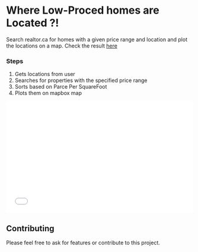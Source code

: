 # Where Low-Proced homes are Located ?!
  
Search realtor.ca for homes with a given price range and location and plot the locations on a map.
Check the result [here](https://amin-azar.github.io/hometomap/)

### Steps

1. Gets locations from user
2. Searches for properties with the specified price range
3. Sorts based on Parce Per SquareFoot
4. Plots them on mapbox map


<iframe width="100%" height="300" frameborder="0" scrolling="no" src="map.html" border="0"></iframe>

## Contributing

Please feel free to ask for features or contribute to this project.